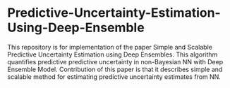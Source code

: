 # Predictive-Uncertainty-Estimation-Using-Deep-Ensemble
This repository is for implementation of the paper Simple and Scalable Predictive Uncertainty Estimation using Deep Ensembles. This algorithm quantifies predictive predictive uncertainty in non-Bayesian NN with Deep Ensemble Model.  Contribution of this paper is that it describes simple and scalable method for estimating predictive uncertainty estimates from NN.
